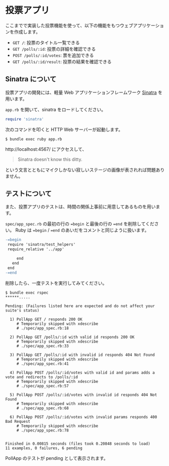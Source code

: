 # 投票アプリ

ここまでで実装した投票機能を使って、以下の機能をもつウェブアプリケーションを作成します。

- `GET /`: 投票のタイトル一覧できる
- `GET /polls/:id`: 投票の詳細を確認できる
- `POST /polls/:id/votes`: 票を追加できる
- `GET /polls/:id/result`: 投票の結果を確認できる

## Sinatra について

投票アプリの開発には、軽量 Web アプリケーションフレームワーク [Sinatra](http://sinatrarb.com/) を用います。

`app.rb` を開いて、sinatra をロードしてください。

```ruby
require 'sinatra'
```

次のコマンドを叩くと HTTP Web サーバーが起動します。

    $ bundle exec ruby app.rb
    
http://localhost:4567/ にアクセスして、

> Sinatra doesn't know this ditty.

という文言とともにマイクしかない寂しいステージの画像が表されれば問題ありません。

## テストについて

また、投票アプリのテストは、時間の関係上事前に用意してあるものを用います。

`spec/app_spec.rb` の最初の行の `=begin` と最後の行の `=end` を削除してください。
Ruby は `=begin` / `=end` のあいだをコメントと同じように扱います。

```diff
-=begin
 require 'sinatra/test_helpers'
 require_relative '../app'

```
```diff
     end
   end
 end
-=end
```

削除したら、一度テストを実行してみてください。

```
$ bundle exec rspec
******.....

Pending: (Failures listed here are expected and do not affect your suite's status)

  1) PollApp GET / responds 200 OK
     # Temporarily skipped with xdescribe
     # ./spec/app_spec.rb:18

  2) PollApp GET /polls/:id with valid id responds 200 OK
     # Temporarily skipped with xdescribe
     # ./spec/app_spec.rb:33

  3) PollApp GET /polls/:id with invalid id responds 404 Not Found
     # Temporarily skipped with xdescribe
     # ./spec/app_spec.rb:41

  4) PollApp POST /polls/:id/votes with valid id and params adds a vote and redirects to /polls/:id
     # Temporarily skipped with xdescribe
     # ./spec/app_spec.rb:57

  5) PollApp POST /polls/:id/votes with invalid id responds 404 Not Found
     # Temporarily skipped with xdescribe
     # ./spec/app_spec.rb:68

  6) PollApp POST /polls/:id/votes with invalid params responds 400 Bad Request
     # Temporarily skipped with xdescribe
     # ./spec/app_spec.rb:78


Finished in 0.00815 seconds (files took 0.20848 seconds to load)
11 examples, 0 failures, 6 pending
```

PollApp のテストが pending として表示されます。
